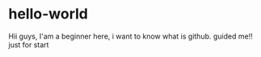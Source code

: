 # hello-world
Hii guys,
I'am a beginner here, i want to know what is github. guided me!!
just for start
